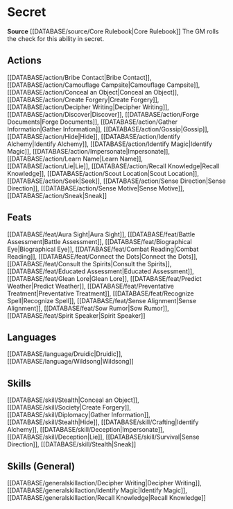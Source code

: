 ﻿---
id: '142'
name: Secret
rarity: Common
rus_type_level: null
source: '[[DATABASE/source/Core Rulebook|Core Rulebook]]'
trait:
- Secret
type: Trait

---
# Secret

**Source** [[DATABASE/source/Core Rulebook|Core Rulebook]] 
The GM rolls the check for this ability in secret.

## Actions

[[DATABASE/action/Bribe Contact|Bribe Contact]], [[DATABASE/action/Camouflage Campsite|Camouflage Campsite]], [[DATABASE/action/Conceal an Object|Conceal an Object]], [[DATABASE/action/Create Forgery|Create Forgery]], [[DATABASE/action/Decipher Writing|Decipher Writing]], [[DATABASE/action/Discover|Discover]], [[DATABASE/action/Forge Documents|Forge Documents]], [[DATABASE/action/Gather Information|Gather Information]], [[DATABASE/action/Gossip|Gossip]], [[DATABASE/action/Hide|Hide]], [[DATABASE/action/Identify Alchemy|Identify Alchemy]], [[DATABASE/action/Identify Magic|Identify Magic]], [[DATABASE/action/Impersonate|Impersonate]], [[DATABASE/action/Learn Name|Learn Name]], [[DATABASE/action/Lie|Lie]], [[DATABASE/action/Recall Knowledge|Recall Knowledge]], [[DATABASE/action/Scout Location|Scout Location]], [[DATABASE/action/Seek|Seek]], [[DATABASE/action/Sense Direction|Sense Direction]], [[DATABASE/action/Sense Motive|Sense Motive]], [[DATABASE/action/Sneak|Sneak]]

## Feats

[[DATABASE/feat/Aura Sight|Aura Sight]], [[DATABASE/feat/Battle Assessment|Battle Assessment]], [[DATABASE/feat/Biographical Eye|Biographical Eye]], [[DATABASE/feat/Combat Reading|Combat Reading]], [[DATABASE/feat/Connect the Dots|Connect the Dots]], [[DATABASE/feat/Consult the Spirits|Consult the Spirits]], [[DATABASE/feat/Educated Assessment|Educated Assessment]], [[DATABASE/feat/Glean Lore|Glean Lore]], [[DATABASE/feat/Predict Weather|Predict Weather]], [[DATABASE/feat/Preventative Treatment|Preventative Treatment]], [[DATABASE/feat/Recognize Spell|Recognize Spell]], [[DATABASE/feat/Sense Alignment|Sense Alignment]], [[DATABASE/feat/Sow Rumor|Sow Rumor]], [[DATABASE/feat/Spirit Speaker|Spirit Speaker]]

## Languages

[[DATABASE/language/Druidic|Druidic]], [[DATABASE/language/Wildsong|Wildsong]]

## Skills

[[DATABASE/skill/Stealth|Conceal an Object]], [[DATABASE/skill/Society|Create Forgery]], [[DATABASE/skill/Diplomacy|Gather Information]], [[DATABASE/skill/Stealth|Hide]], [[DATABASE/skill/Crafting|Identify Alchemy]], [[DATABASE/skill/Deception|Impersonate]], [[DATABASE/skill/Deception|Lie]], [[DATABASE/skill/Survival|Sense Direction]], [[DATABASE/skill/Stealth|Sneak]]

## Skills (General)

[[DATABASE/generalskillaction/Decipher Writing|Decipher Writing]], [[DATABASE/generalskillaction/Identify Magic|Identify Magic]], [[DATABASE/generalskillaction/Recall Knowledge|Recall Knowledge]]